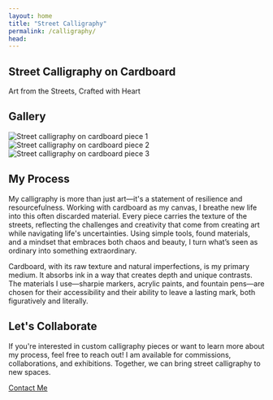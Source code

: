 ```yaml
---
layout: home
title: "Street Calligraphy"
permalink: /calligraphy/
head:
---
```


<!-- Hero Section: Bold Introduction -->
<link rel="stylesheet" href="{{ '/assets/css/calligraphy.css' | relative_url }}">
<section class="calligraphy-hero">
  <h1 class="title">Street Calligraphy on Cardboard</h1>
  <p class="subtitle">Art from the Streets, Crafted with Heart</p>
</section>

<!-- Gallery Section: Display Calligraphy Art -->
<section class="calligraphy-gallery">
  <h2 class="section-title">Gallery</h2>
  <div class="gallery-grid">
    <div class="gallery-item">
      <img src="/assets/images/calligraphy1.jpg" alt="Street calligraphy on cardboard piece 1">
    </div>
    <div class="gallery-item">
      <img src="/assets/images/calligraphy2.jpg" alt="Street calligraphy on cardboard piece 2">
    </div>
    <div class="gallery-item">
      <img src="/assets/images/calligraphy3.jpg" alt="Street calligraphy on cardboard piece 3">
    </div>
    <!-- Add more images as necessary -->
  </div>
</section>

<!-- Process Section: Explain the Unique Approach -->
<section class="calligraphy-process">
  <h2>My Process</h2>
  <p>
    My calligraphy is more than just art—it's a statement of resilience and resourcefulness. Working with 
    cardboard as my canvas, I breathe new life into this often discarded material. Every piece carries the texture of the streets, reflecting the challenges and creativity that come from creating art while navigating life's uncertainties. 
    Using simple tools, found materials, and a mindset that embraces both chaos and beauty, I turn what’s seen as ordinary into something extraordinary.
  </p>
  <p>
    Cardboard, with its raw texture and natural imperfections, is my primary medium. It absorbs ink in a way that creates depth and unique contrasts. 
    The materials I use—sharpie markers, acrylic paints, and fountain pens—are chosen for their accessibility and their ability to leave a lasting mark, both figuratively and literally.
  </p>
</section>

<!-- Call to Action -->
<section class="calligraphy-contact">
  <h2>Let's Collaborate</h2>
  <p>If you're interested in custom calligraphy pieces or want to learn more about my process, feel free to reach out! I am available for commissions, collaborations, and exhibitions. Together, we can bring street calligraphy to new spaces.</p>
  <a href="/contact" class="btn btn-primary">Contact Me</a>
</section>
